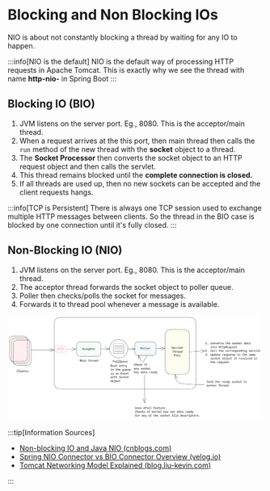 # Blocking and Non Blocking IOs

NIO is about not constantly blocking a thread by waiting for any IO to happen.

:::info[NIO is the default]
NIO is the default way of processing HTTP requests in Apache Tomcat.
This is exactly why we see the thread with name **http-nio-** in Spring Boot
:::

## Blocking IO (BIO)

1. JVM listens on the server port. Eg., 8080. This is the acceptor/main thread.
2. When a request arrives at the this port,
   then main thread then calls the `run` method of the new thread with the **socket** object to a thread.
3. The **Socket Processor** then converts the socket object to an HTTP request object and then calls the servlet.
4. This thread remains blocked until the **complete connection is closed.**
5. If all threads are used up, then no new sockets can be accepted and the client requests hangs.

:::info[TCP is Persistent]
There is always one TCP session used to exchange multiple HTTP messages between clients.
So the thread in the BIO case is blocked by one connection until it's fully closed.
:::

## Non-Blocking IO (NIO)

1. JVM listens on the server port. Eg., 8080. This is the acceptor/main thread.
2. The acceptor thread forwards the socket object to poller queue.
3. Poller then checks/polls the socket for messages.
4. Forwards it to thread pool whenever a message is available.

![nio-message-processing](../../static/img/nio.excalidraw.png)

:::tip[Information Sources]

- [Non-blocking IO and Java NIO (cnblogs.com)](https://www.cnblogs.com/kukuxjx/p/18013373)
- [Spring NIO Connector vs BIO Connector Overview (velog.io)](https://velog.io/@hyunjong96/Spring-NIO-Connector-BIO-Connector)
- [Tomcat Networking Model Explained (blog.liu-kevin.com)](https://blog.liu-kevin.com/2022/07/26/tomcatwang-luo-mo-xing/)

:::
